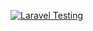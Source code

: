 [![Laravel Testing](https://github.com/mokeseven7/huntress-interview/actions/workflows/tests.yml/badge.svg)](https://github.com/mokeseven7/huntress-interview/actions/workflows/tests.yml)
